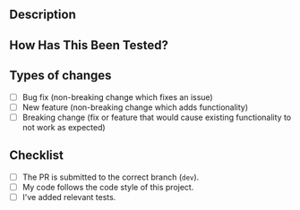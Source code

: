 <!--
MAKE SURE TO READ THE CONTRIBUTING GUIDE BEFORE CREATING A PR
https://github.com/MudBlazor/MudBlazor/blob/dev/CONTRIBUTING.md

Testing sections can be removed for documentation changes
-->

<!-- Provide a general summary of your changes in the Title above -->
<!-- Keep the title short and descriptive, as it will be used as a commit message -->

## Description
<!-- Describe your changes in detail any why -->
<!-- Note any issues that are resolved by this PR -->
<!-- e.g. resolves #1337 or fixes #9310 -->

## How Has This Been Tested?
<!-- All PRs should implement unit tests if possible -->
<!-- Please describe how you tested your changes. -->
<!-- Have you created new tests or updated existing ones? -->
<!-- e.g. unit | visually | none -->

## Types of changes
<!-- What types of changes does your code introduce? Put an `x` in all the boxes that apply: -->
- [ ] Bug fix (non-breaking change which fixes an issue)
- [ ] New feature (non-breaking change which adds functionality)
- [ ] Breaking change (fix or feature that would cause existing functionality to not work as expected)

<!-- If you made any visual changes, provide screenshots of before/after. If it has moving parts, please provide high quality gif, webm, or mp4 -->

## Checklist
<!-- Go over all the following points, and put an `x` in all the boxes that apply. -->
<!-- If you're unsure about any of these, don't hesitate to ask. We're here to help! -->
- [ ] The PR is submitted to the correct branch (`dev`).
- [ ] My code follows the code style of this project.
- [ ] I've added relevant tests.
